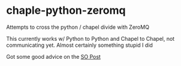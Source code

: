 # chaple-python-zeromq
Attempts to cross the python / chapel divide with ZeroMQ

This currently works w/ Python to Python and Chapel to Chapel, not communicating yet. Almost certainly something stupid I did

Got some good advice on the [SO Post](https://stackoverflow.com/questions/45651724/zeromq-w-chapel-and-python-cannot-answer-in-current-state/45654811#45654811)

